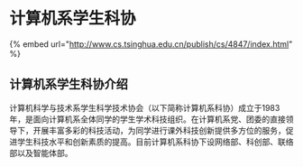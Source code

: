 # 计算机系学生科协

{% embed url="http://www.cs.tsinghua.edu.cn/publish/cs/4847/index.html" %}

## 计算机系学生科协介绍

计算机科学与技术系学生科学技术协会（以下简称计算机系科协）成立于1983年，是面向计算机系全体同学的学生学术科技组织。在计算机系党、团委的直接领导下，开展丰富多彩的科技活动，为同学进行课外科技创新提供多方位的服务，促进学生科技水平和创新素质的提高。目前计算机系科协下设网络部、科创部、联络部以及智能体部。



